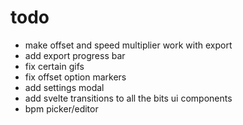 # todo

- make offset and speed multiplier work with export
- add export progress bar
- fix certain gifs
- fix offset option markers
- add settings modal
- add svelte transitions to all the bits ui components
- bpm picker/editor

